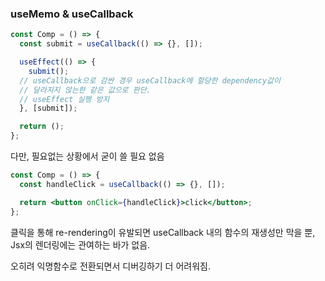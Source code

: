### useMemo & useCallback

```jsx
const Comp = () => {
  const submit = useCallback(() => {}, []);

  useEffect(() => {
    submit();
  // useCallback으로 감싼 경우 useCallback에 할당한 dependency값이
  // 달라지지 않는한 같은 값으로 판단.
  // useEffect 실행 방지
  }, [submit]);

  return ();
};
```

다만, 필요없는 상황에서 굳이 쓸 필요 없음

```jsx
const Comp = () => {
  const handleClick = useCallback(() => {}, []);

  return <button onClick={handleClick}>click</button>;
};
```

클릭을 통해 re-rendering이 유발되면 useCallback 내의 함수의 재생성만 막을 뿐,
Jsx의 렌더링에는 관여하는 바가 없음.

오히려 익명함수로 전환되면서 디버깅하기 더 어려워짐.

